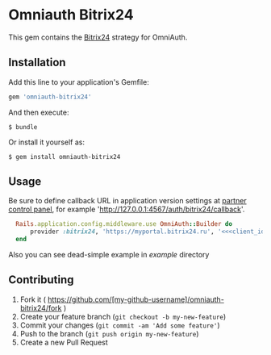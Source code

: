 # Omniauth Bitrix24

This gem contains the [Bitrix24](https://www.bitrix24.ru/) strategy for OmniAuth.

## Installation

Add this line to your application's Gemfile:

```ruby
gem 'omniauth-bitrix24'
```

And then execute:

    $ bundle

Or install it yourself as:

    $ gem install omniauth-bitrix24


## Usage

Be sure to define callback URL in application version settings at [partner control panel](http://partners.1c-bitrix.ru/personal/b24marketplace/index.php), for example 'http://127.0.0.1:4567/auth/bitrix24/callback'.

```ruby
  Rails.application.config.middleware.use OmniAuth::Builder do
      provider :bitrix24, 'https://myportal.bitrix24.ru', '<<<client_id>>>', '<<<client_secret>>>' 
  end
```

Also you can see dead-simple example in *example* directory


## Contributing

1. Fork it ( https://github.com/[my-github-username]/omniauth-bitrix24/fork )
2. Create your feature branch (`git checkout -b my-new-feature`)
3. Commit your changes (`git commit -am 'Add some feature'`)
4. Push to the branch (`git push origin my-new-feature`)
5. Create a new Pull Request
